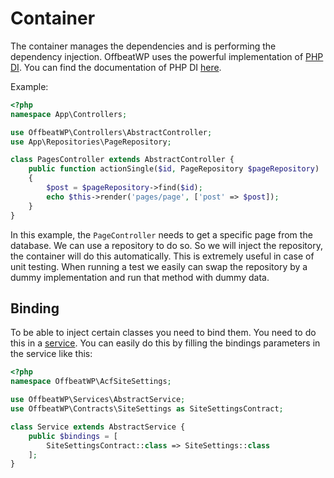 # Container

The container manages the dependencies and is performing the dependency injection. OffbeatWP uses the powerful implementation of [PHP DI](http://php-di.org/). You can find the documentation of PHP DI [here](http://php-di.org/doc/).

Example:
```php
<?php
namespace App\Controllers;

use OffbeatWP\Controllers\AbstractController;
use App\Repositories\PageRepository;

class PagesController extends AbstractController {
    public function actionSingle($id, PageRepository $pageRepository)
    {
        $post = $pageRepository->find($id);
        echo $this->render('pages/page', ['post' => $post]);
    }
}
```

In this example, the `PageController` needs to get a specific page from the database. We can use a repository to do so. So we will inject the repository, the container will do this automatically. This is extremely useful in case of unit testing. When running a test we easily can swap the repository by a dummy implementation and run that method with dummy data.


## Binding

To be able to inject certain classes you need to bind them. You need to do this in a [service](services.md). You can easily do this by filling the bindings parameters in the service like this:

```php
<?php
namespace OffbeatWP\AcfSiteSettings;

use OffbeatWP\Services\AbstractService;
use OffbeatWP\Contracts\SiteSettings as SiteSettingsContract;

class Service extends AbstractService {
    public $bindings = [
        SiteSettingsContract::class => SiteSettings::class
    ];
}
```

